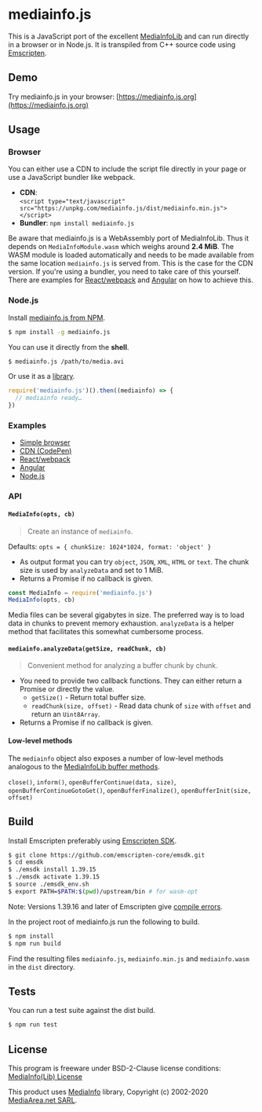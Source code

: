 # mediainfo.js

This is a JavaScript port of the excellent
[MediaInfoLib](https://mediaarea.net/en/MediaInfo) and can run directly in a
browser or in Node.js. It is transpiled from C++ source code using
[Emscripten](http://emscripten.org/).

## Demo

Try mediainfo.js in your browser: [https://mediainfo.js.org](https://mediainfo.js.org)

## Usage

### Browser

You can either use a CDN to include the script file directly in your page or
use a JavaScript bundler like webpack.

- **CDN**:  
  `<script type="text/javascript" src="https://unpkg.com/mediainfo.js/dist/mediainfo.min.js"></script>`
- **Bundler**: `npm install mediainfo.js`

Be aware that mediainfo.js is a WebAssembly port of MediaInfoLib. Thus it
depends on `MediaInfoModule.wasm` which weighs around **2.4 MiB**. The WASM
module is loaded automatically and needs to be made available from the same
location `mediainfo.js` is served from. This is the case for the CDN version. If
you're using a bundler, you need to take care of this yourself. There are
examples for
[React/webpack](https://github.com/buzz/mediainfo.js/blob/gh-pages-src/webpack.config.js#L42)
and
[Angular](https://github.com/buzz/mediainfo.js/tree/master/examples/angular#step-1-wasm-module)
on how to achieve this.

### Node.js

Install [mediainfo.js from NPM](https://www.npmjs.com/package/mediainfo.js).

```sh
$ npm install -g mediainfo.js
```

You can use it directly from the **shell**.

```sh
$ mediainfo.js /path/to/media.avi
```

Or use it as a [library](#api).

```js
require('mediainfo.js')().then((mediainfo) => {
  // mediainfo ready…
})
```

### Examples

- [Simple browser](https://github.com/buzz/mediainfo.js/tree/master/examples/browser-simple)
- [CDN (CodePen)](https://codepen.io/buzzone/pen/eYNjJrx)
- [React/webpack](https://github.com/buzz/mediainfo.js/tree/gh-pages-src)
- [Angular](https://github.com/buzz/mediainfo.js/tree/master/examples/angular)
- [Node.js](https://github.com/buzz/mediainfo.js/blob/master/src/cli.ts)

### API

#### `MediaInfo(opts, cb)`

> Create an instance of `mediainfo`.

Defaults: `opts = { chunkSize: 1024*1024, format: 'object' }`

- As output format you can try `object`, `JSON`, `XML`, `HTML` or `text`. The
  chunk size is used by `analyzeData` and set to 1 MiB.
- Returns a Promise if no callback is given.

```js
const MediaInfo = require('mediainfo.js')
MediaInfo(opts, cb)
```

Media files can be several gigabytes in size. The preferred way is to load data
in chunks to prevent memory exhaustion. `analyzeData` is a helper method that
facilitates this somewhat cumbersome process.

#### `mediainfo.analyzeData(getSize, readChunk, cb)`

> Convenient method for analyzing a buffer chunk by chunk.

- You need to provide two callback functions. They can either return a Promise
  or directly the value.
  - `getSize()` - Return total buffer size.
  - `readChunk(size, offset)` - Read data chunk of `size` with `offset` and
    return an `Uint8Array`.
- Returns a Promise if no callback is given.

#### Low-level methods

The `mediainfo` object also exposes a number of low-level methods analogous to
the
[MediaInfoLib buffer methods](https://mediaarea.net/en/MediaInfo/Support/SDK/Buffers).

`close()`, `inform()`, `openBufferContinue(data, size)`,
`openBufferContinueGotoGet()`, `openBufferFinalize()`,
`openBufferInit(size, offset)`

## Build

Install Emscripten preferably using
[Emscripten SDK](https://emscripten.org/docs/getting_started/downloads.html#installation-instructions).

```bash
$ git clone https://github.com/emscripten-core/emsdk.git
$ cd emsdk
$ ./emsdk install 1.39.15
$ ./emsdk activate 1.39.15
$ source ./emsdk_env.sh
$ export PATH=$PATH:$(pwd)/upstream/bin # for wasm-opt
```

Note: Versions 1.39.16 and later of Emscripten give
[compile errors](https://github.com/buzz/mediainfo.js/issues/29).

In the project root of mediainfo.js run the following to build.

```sh
$ npm install
$ npm run build
```

Find the resulting files `mediainfo.js`, `mediainfo.min.js` and `mediainfo.wasm`
in the `dist` directory.

## Tests

You can run a test suite against the dist build.

```sh
$ npm run test
```

## License

This program is freeware under BSD-2-Clause license conditions:
[MediaInfo(Lib) License](https://mediaarea.net/en/MediaInfo/License)

This product uses [MediaInfo](https://mediaarea.net/en/MediaInfo) library,
Copyright (c) 2002-2020 [MediaArea.net SARL](mailto:Info@MediaArea.net).
